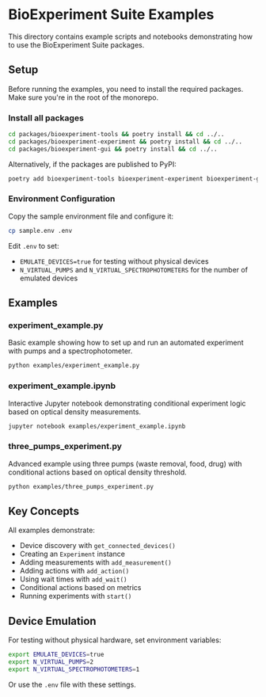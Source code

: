 # BioExperiment Suite Examples

This directory contains example scripts and notebooks demonstrating how to use the BioExperiment Suite packages.

## Setup

Before running the examples, you need to install the required packages. Make sure you're in the root of the monorepo.

### Install all packages

```bash
cd packages/bioexperiment-tools && poetry install && cd ../..
cd packages/bioexperiment-experiment && poetry install && cd ../..
cd packages/bioexperiment-gui && poetry install && cd ../..
```

Alternatively, if the packages are published to PyPI:

```bash
poetry add bioexperiment-tools bioexperiment-experiment bioexperiment-gui
```

### Environment Configuration

Copy the sample environment file and configure it:

```bash
cp sample.env .env
```

Edit `.env` to set:
- `EMULATE_DEVICES=true` for testing without physical devices
- `N_VIRTUAL_PUMPS` and `N_VIRTUAL_SPECTROPHOTOMETERS` for the number of emulated devices

## Examples

### experiment_example.py

Basic example showing how to set up and run an automated experiment with pumps and a spectrophotometer.

```bash
python examples/experiment_example.py
```

### experiment_example.ipynb

Interactive Jupyter notebook demonstrating conditional experiment logic based on optical density measurements.

```bash
jupyter notebook examples/experiment_example.ipynb
```

### three_pumps_experiment.py

Advanced example using three pumps (waste removal, food, drug) with conditional actions based on optical density threshold.

```bash
python examples/three_pumps_experiment.py
```

## Key Concepts

All examples demonstrate:
- Device discovery with `get_connected_devices()`
- Creating an `Experiment` instance
- Adding measurements with `add_measurement()`
- Adding actions with `add_action()`
- Using wait times with `add_wait()`
- Conditional actions based on metrics
- Running experiments with `start()`

## Device Emulation

For testing without physical hardware, set environment variables:

```bash
export EMULATE_DEVICES=true
export N_VIRTUAL_PUMPS=2
export N_VIRTUAL_SPECTROPHOTOMETERS=1
```

Or use the `.env` file with these settings.

